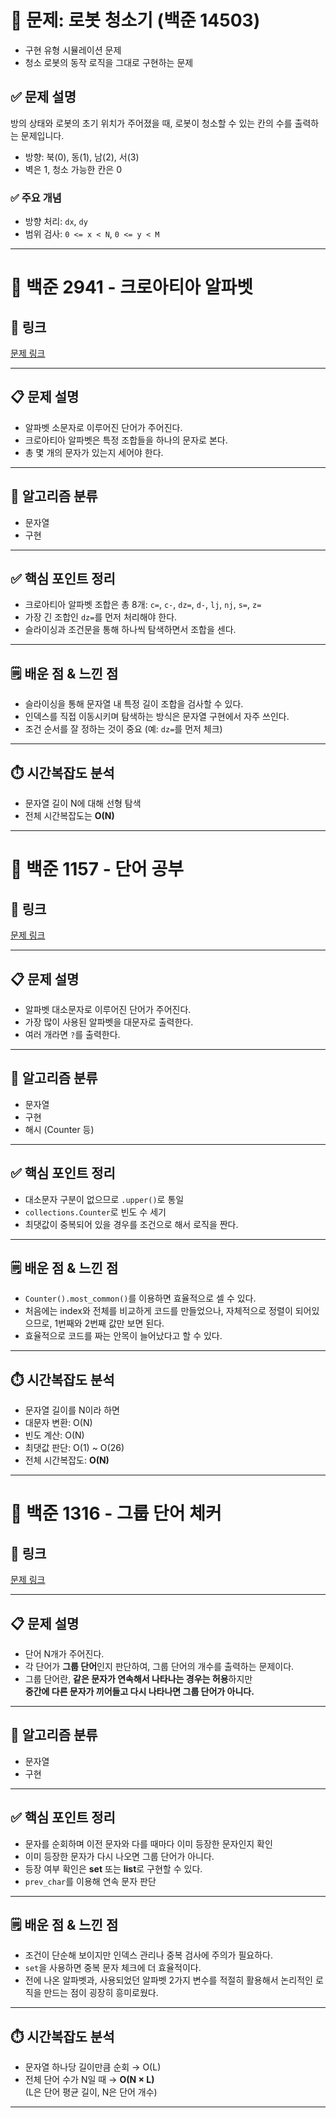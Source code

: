 # 📌 문제: 로봇 청소기 (백준 14503)

- 구현 유형 시뮬레이션 문제  
- 청소 로봇의 동작 로직을 그대로 구현하는 문제

## ✅ 문제 설명

방의 상태와 로봇의 초기 위치가 주어졌을 때, 로봇이 청소할 수 있는 칸의 수를 출력하는 문제입니다.

- 방향: 북(0), 동(1), 남(2), 서(3)  
- 벽은 1, 청소 가능한 칸은 0

### ✅ 주요 개념

- 방향 처리: `dx`, `dy`  
- 범위 검사: `0 <= x < N`, `0 <= y < M`


---

# 📌 백준 2941 - 크로아티아 알파벳

## 🔗 링크  
[문제 링크](https://www.acmicpc.net/problem/2941)

---

## 📋 문제 설명  
- 알파벳 소문자로 이루어진 단어가 주어진다.  
- 크로아티아 알파벳은 특정 조합들을 하나의 문자로 본다.  
- 총 몇 개의 문자가 있는지 세어야 한다.

---

## 🧠 알고리즘 분류  
- 문자열  
- 구현  

---

## ✅ 핵심 포인트 정리  
- 크로아티아 알파벳 조합은 총 8개: `c=`, `c-`, `dz=`, `d-`, `lj`, `nj`, `s=`, `z=`  
- 가장 긴 조합인 `dz=`를 먼저 처리해야 한다.  
- 슬라이싱과 조건문을 통해 하나씩 탐색하면서 조합을 센다.

---

## 🗒️ 배운 점 & 느낀 점  
- 슬라이싱을 통해 문자열 내 특정 길이 조합을 검사할 수 있다.  
- 인덱스를 직접 이동시키며 탐색하는 방식은 문자열 구현에서 자주 쓰인다.  
- 조건 순서를 잘 정하는 것이 중요 (예: `dz=`를 먼저 체크)

---

## ⏱️ 시간복잡도 분석  
- 문자열 길이 N에 대해 선형 탐색  
- 전체 시간복잡도는 **O(N)**

---
# 📌 백준 1157 - 단어 공부

## 🔗 링크  
[문제 링크](https://www.acmicpc.net/problem/1157)

---

## 📋 문제 설명  
- 알파벳 대소문자로 이루어진 단어가 주어진다.  
- 가장 많이 사용된 알파벳을 대문자로 출력한다.  
- 여러 개라면 `?`를 출력한다.

---

## 🧠 알고리즘 분류  
- 문자열  
- 구현  
- 해시 (Counter 등)

---

## ✅ 핵심 포인트 정리  
- 대소문자 구분이 없으므로 `.upper()`로 통일  
- `collections.Counter`로 빈도 수 세기  
- 최댓값이 중복되어 있을 경우를 조건으로 해서 로직을 짠다.

---

## 🗒️ 배운 점 & 느낀 점  
- `Counter().most_common()`를 이용하면 효율적으로 셀 수 있다.
- 처음에는 index와 전체를 비교하게 코드를 만들었으나, 자체적으로 정렬이 되어있으므로, 1번째와 2번째 값만 보면 된다.
- 효율적으로 코드를 짜는 안목이 늘어났다고 할 수 있다. 
---

## ⏱️ 시간복잡도 분석  
- 문자열 길이를 N이라 하면  
- 대문자 변환: O(N)  
- 빈도 계산: O(N)  
- 최댓값 판단: O(1) ~ O(26)  
- 전체 시간복잡도: **O(N)**

---
# 📌 백준 1316 - 그룹 단어 체커

## 🔗 링크  
[문제 링크](https://www.acmicpc.net/problem/1316)

---

## 📋 문제 설명  
- 단어 N개가 주어진다.  
- 각 단어가 **그룹 단어**인지 판단하여, 그룹 단어의 개수를 출력하는 문제이다.  
- 그룹 단어란, **같은 문자가 연속해서 나타나는 경우는 허용**하지만  
  **중간에 다른 문자가 끼어들고 다시 나타나면 그룹 단어가 아니다.**

---

## 🧠 알고리즘 분류  
- 문자열  
- 구현

---

## ✅ 핵심 포인트 정리  
- 문자를 순회하며 이전 문자와 다를 때마다 이미 등장한 문자인지 확인  
- 이미 등장한 문자가 다시 나오면 그룹 단어가 아니다.  
- 등장 여부 확인은 **set** 또는 **list**로 구현할 수 있다.  
- `prev_char`를 이용해 연속 문자 판단

---

## 🗒️ 배운 점 & 느낀 점  
- 조건이 단순해 보이지만 인덱스 관리나 중복 검사에 주의가 필요하다.  
- `set`을 사용하면 중복 문자 체크에 더 효율적이다.  
- 전에 나온 알파벳과, 사용되었던 알파벳 2가지 변수를 적절히 활용해서 논리적인 로직을 만드는 점이 굉장히 흥미로웠다.

---

## ⏱️ 시간복잡도 분석  
- 문자열 하나당 길이만큼 순회 → O(L)  
- 전체 단어 수가 N일 때 → **O(N × L)**  
  (L은 단어 평균 길이, N은 단어 개수)

---
